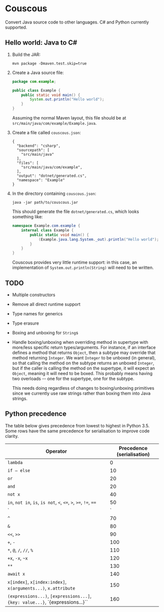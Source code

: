 # Couscous

Convert Java source code to other languages. C# and Python currently supported.

## Hello world: Java to C#

1.  Build the JAR:

    ```
    mvn package -Dmaven.test.skip=true
    ```

2.  Create a Java source file:

    ```java
    package com.example;

    public class Example {
        public static void main() {
            System.out.println("Hello world");
        }
    }
    ```
    
    Assuming the normal Maven layout,
    this file should be at `src/main/java/com/example/Example.java`.

3.  Create a file called `couscous.json`:

    ```
    {
      "backend": "csharp",
      "sourcepath": [
        "src/main/java"
      ],
      "files": [
        "src/main/java/com/example",
      ],
      "output": "dotnet/generated.cs",
      "namespace": "Example"
    }
    ```

4.  In the directory containing `couscous.json`:

    ```
    java -jar path/to/couscous.jar
    ```
    
    This should generate the file `dotnet/generated.cs`, which looks something like:
    
    ```csharp
    namespace Example.com.example {
        internal class Example {
            public static void main() {
                (Example.java.lang.System._out).println("Hello world");
            }
        }
    }
    ```
    
    Couscous provides very little runtime support: in this case, an
    implementation of `System.out.println(String)` will need to be written.

## TODO

* Multiple constructors

* Remove all direct runtime support

* Type names for generics

* Type erasure

* Boxing and unboxing for `String`s

* Handle boxing/unboxing when overriding method in supertype with more/less
  specific return types/arguments. For instance, if an interface defines a
  method that returns `Object`, then a subtype may override that method
  returning `Integer`. We want `Integer` to be unboxed (in general),
  so that calling the method on the subtype returns an unboxed `Integer`,
  but if the caller is calling the method on the supertype, it will expect
  an `Object`, meaning it will need to be boxed. This probably means having
  two overloads -- one for the supertype, one for the subtype.

  This needs doing regardless of changes to boxing/unboxing primitives since
  we currently use raw strings rather than boxing them into Java strings.

## Python precedence

The table below gives precedence from lowest to highest in Python 3.5.
Some rows have the same precedence for serialisation to improve code
clarity.

Operator | Precedence (serialisation)
---------|-----------
`lambda` | 0
`if – else` | 10
`or` | 20
`and` | 20
`not x`  | 40
`in`, `not in`, `is`, `is not`, `<`, `<=`, `>`, `>=`, `!=`, `==` | 50
`|` | 60
`^` | 70
`&` | 80
`<<`, `>>` | 90
`+`, `-` | 100
`*`, `@`, `/`, `//`, `%` | 110
`+x`, `-x`, `~x` | 120
`**` | 130
`await x` | 140
`x[index]`, `x[index:index]`, `x(arguments...)`, `x.attribute` | 150
`(expressions...)`, `[expressions...]`, `{key: value...}`, `{expressions...}`` | 160

